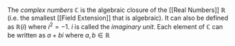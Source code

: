 The *complex numbers* $\mathbb{C}$ is the algebraic closure of the [[Real Numbers]] $\mathbb{R}$ (i.e. the smallest [[Field Extension]] that is algebraic).
It can also be defined as $\mathbb{R}(i)$ where $i^2=-1$. $i$ is called the *imaginary unit*.
Each element of $\mathbb{C}$ can be written as $a+bi$ where $a,b\in \mathbb{R}$